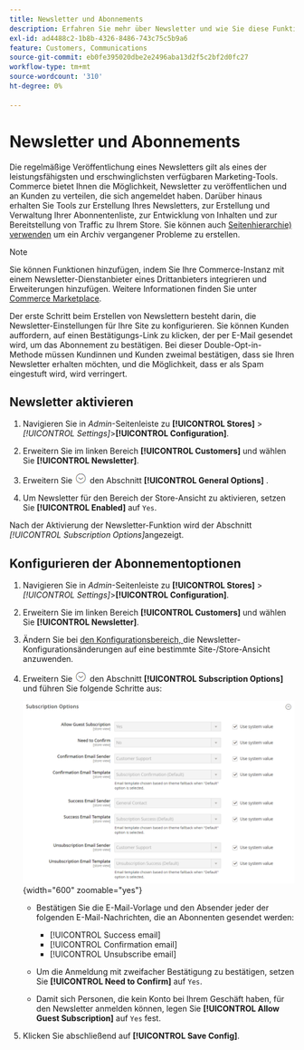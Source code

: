```yaml
---
title: Newsletter und Abonnements
description: Erfahren Sie mehr über Newsletter und wie Sie diese Funktion als kostengünstiges Werbe-Tool aktivieren können.
exl-id: ad4488c2-1b8b-4326-8486-743c75c5b9a6
feature: Customers, Communications
source-git-commit: eb0fe395020dbe2e2496aba13d2f5c2bf2d0fc27
workflow-type: tm+mt
source-wordcount: '310'
ht-degree: 0%

---
```


# Newsletter und Abonnements

Die regelmäßige Veröffentlichung eines Newsletters gilt als eines der leistungsfähigsten und erschwinglichsten verfügbaren Marketing-Tools. Commerce bietet Ihnen die Möglichkeit, Newsletter zu veröffentlichen und an Kunden zu verteilen, die sich angemeldet haben. Darüber hinaus erhalten Sie Tools zur Erstellung Ihres Newsletters, zur Erstellung und Verwaltung Ihrer Abonnentenliste, zur Entwicklung von Inhalten und zur Bereitstellung von Traffic zu Ihrem Store. Sie können auch [Seitenhierarchie) verwenden](../content-design/page-hierarchy.md) um ein Archiv vergangener Probleme zu erstellen.

>[!NOTE]
>
>Sie können Funktionen hinzufügen, indem Sie Ihre Commerce-Instanz mit einem Newsletter-Dienstanbieter eines Drittanbieters integrieren und Erweiterungen hinzufügen. Weitere Informationen finden Sie unter [Commerce Marketplace](../getting-started/commerce-marketplace.md).

Der erste Schritt beim Erstellen von Newslettern besteht darin, die Newsletter-Einstellungen für Ihre Site zu konfigurieren. Sie können Kunden auffordern, auf einen Bestätigungs-Link zu klicken, der per E-Mail gesendet wird, um das Abonnement zu bestätigen. Bei dieser Double-Opt-in-Methode müssen Kundinnen und Kunden zweimal bestätigen, dass sie Ihren Newsletter erhalten möchten, und die Möglichkeit, dass er als Spam eingestuft wird, wird verringert.

## Newsletter aktivieren

1. Navigieren Sie in _Admin_-Seitenleiste zu **[!UICONTROL Stores]** > _[!UICONTROL Settings]_>**[!UICONTROL Configuration]**.

1. Erweitern Sie im linken Bereich **[!UICONTROL Customers]** und wählen Sie **[!UICONTROL Newsletter]**.

1. Erweitern Sie ![Erweiterungsauswahl](../assets/icon-display-expand.png) den Abschnitt **[!UICONTROL General Options]** .

1. Um Newsletter für den Bereich der Store-Ansicht zu aktivieren, setzen Sie **[!UICONTROL Enabled]** auf `Yes`.

Nach der Aktivierung der Newsletter-Funktion wird der Abschnitt _[!UICONTROL Subscription Options]_&#x200B;angezeigt.

## Konfigurieren der Abonnementoptionen

1. Navigieren Sie in _Admin_-Seitenleiste zu **[!UICONTROL Stores]** > _[!UICONTROL Settings]_>**[!UICONTROL Configuration]**.

1. Erweitern Sie im linken Bereich **[!UICONTROL Customers]** und wählen Sie **[!UICONTROL Newsletter]**.

1. Ändern Sie bei [ den Konfigurationsbereich, ](../getting-started/websites-stores-views.md#scope-settings) die Newsletter-Konfigurationsänderungen auf eine bestimmte Site-/Store-Ansicht anzuwenden.

1. Erweitern Sie ![Erweiterungsauswahl](../assets/icon-display-expand.png) den Abschnitt **[!UICONTROL Subscription Options]** und führen Sie folgende Schritte aus:

   ![Kundenkonfiguration - Newsletter-Abonnements](../configuration-reference/customers/assets/newsletter-subscription-options.png){width="600" zoomable="yes"}

   - Bestätigen Sie die E-Mail-Vorlage und den Absender jeder der folgenden E-Mail-Nachrichten, die an Abonnenten gesendet werden:

      - [!UICONTROL Success email]
      - [!UICONTROL Confirmation email]
      - [!UICONTROL Unsubscribe email]

   - Um die Anmeldung mit zweifacher Bestätigung zu bestätigen, setzen Sie **[!UICONTROL Need to Confirm]** auf `Yes`.

   - Damit sich Personen, die kein Konto bei Ihrem Geschäft haben, für den Newsletter anmelden können, legen Sie **[!UICONTROL Allow Guest Subscription]** auf `Yes` fest.

1. Klicken Sie abschließend auf **[!UICONTROL Save Config]**.

